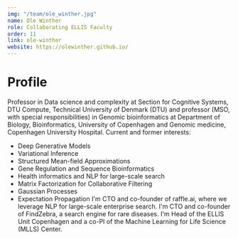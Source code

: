 ```yaml
---
img: "/team/ole_winther.jpg"
name: Ole Winther
role: Collaborating ELLIS Faculty
order: 11
link: ole-winther
website: https://olewinther.github.io/
---
```


# Profile
Professor in Data science and complexity at Section for Cognitive Systems, DTU Compute, Technical University of Denmark (DTU) and professor (MSO, with special responsibilities) in Genomic bioinformatics at Department of Biology, Bioinformatics, University of Copenhagen and Genomic medicine, Copenhagen University Hospital.
Current and former interests:

- Deep Generative Models
- Variational Inference
- Structured Mean-field Approximations
- Gene Regulation and Sequence Bioinformatics
- Health informatics and NLP for large-scale search
- Matrix Factorization for Collaborative Filtering
- Gaussian Processes
- Expectation Propagation
I'm CTO and co-founder of raffle.ai, where we leverage NLP for large-scale enterprise search.
I'm CTO and co-founder of FindZebra, a search engine for rare diseases.
I'm Head of the ELLIS Unit Copenhagen and a co-PI of the Machine Learning for Life Science (MLLS) Center.
